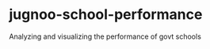 jugnoo-school-performance
=========================

Analyzing and visualizing the performance of govt schools
